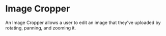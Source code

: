 # Image Cropper
An Image Cropper allows a user to edit an image that they’ve uploaded by rotating, panning, and zooming it.
